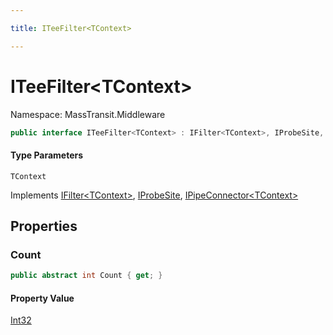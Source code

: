 ```yaml
---

title: ITeeFilter<TContext>

---
```


# ITeeFilter\<TContext\>

Namespace: MassTransit.Middleware

```csharp
public interface ITeeFilter<TContext> : IFilter<TContext>, IProbeSite, IPipeConnector<TContext>
```

#### Type Parameters

`TContext`<br/>

Implements [IFilter\<TContext\>](../../masstransit-abstractions/masstransit/ifilter-1), [IProbeSite](../../masstransit-abstractions/masstransit/iprobesite), [IPipeConnector\<TContext\>](../masstransit-middleware/ipipeconnector-1)

## Properties

### **Count**

```csharp
public abstract int Count { get; }
```

#### Property Value

[Int32](https://learn.microsoft.com/en-us/dotnet/api/system.int32)<br/>
